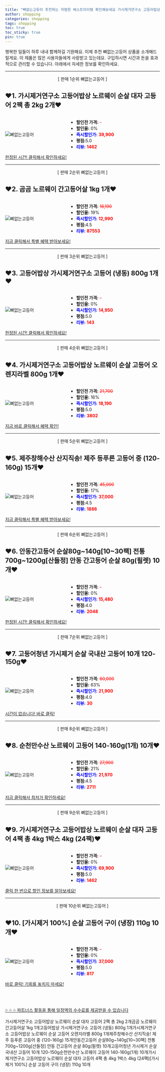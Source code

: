 ```yaml
---
title: "뼈없는고등어 추천하는 저렴한 베스트아이템 확인해보세요 가시제거연구소 고등어밥상 노르웨이 순살 대자"
author: shopping
categories: shopping
tags: shopping
toc: true
toc_sticky: true
pin: true
---
```

행복한 일들이 하루 내내 함께하길 기원해요. 이제 추천 뼈없는고등어 상품을 소개해드릴게요. 이 제품은 많은 사용자들에게 사랑받고 있는데요. 구입하시면 시간과 돈을 효과적으로 관리할 수 있습니다. 아래에서 자세한 정보를 확인하세요.

---
<p class="toplist" style="margin: 0 auto; display: block; width: fit-content;">[ 판매 1순위 뼈없는고등어 ]</p>

<h2><strong>❤️1. 가시제거연구소 고등어밥상 노르웨이 순살 대자 고등어 2팩 총 2kg 2개❤️</strong></h2>

<div style="display: flex; align-items: center;">
    <div style="flex: 0.4;">
        <img src="https://thumbnail6.coupangcdn.com/thumbnails/remote/230x230ex/image/vendor_inventory/7787/ed3a90648ec7f42fdf2299e71d95d14dbae70c5ffe830ca39ba12f717567.jpg" alt="뼈없는고등어" style="max-width: 100%;">
    </div>
    <div style="flex: 0.6; margin-left: 10px;">
        <ul>
            <li><strong>할인전 가격:</strong> <del style="color: red;">-</del></li>
            <li><strong>할인율:</strong> 0%</li>
            <li><span style='color:blue'><strong>즉시할인가:</strong></span> <span style='color:red'><strong>39,900</strong></span></li>
            <li><strong>평점:</strong>5.0</li>
            <li><span style='color:blue'><strong>리뷰:</strong></span> <span style='color:red'><strong>1462</strong></span></li>
        </ul>
    </div>
</div>
<div class="center">
    <a href="https://selin100587.github.io?lptag=AF9450613&subid=githubio&pageKey=7953026693&traceid=V0-153&itemId=21961606121&vendorItemId=78384173814" class="myButton">
        한정된 시간! 클릭해서 확인하세요!
    </a>
</div>


---
<p class="toplist" style="margin: 0 auto; display: block; width: fit-content;">[ 판매 2순위 뼈없는고등어 ]</p>

<h2><strong>❤️2. 곰곰 노르웨이 간고등어살 1kg 1개❤️</strong></h2>

<div style="display: flex; align-items: center;">
    <div style="flex: 0.4;">
        <img src="https://thumbnail6.coupangcdn.com/thumbnails/remote/230x230ex/image/retail/images/86996202668112-d05af764-0d5a-4afa-8db1-9e833298b85e.jpg" alt="뼈없는고등어" style="max-width: 100%;">
    </div>
    <div style="flex: 0.6; margin-left: 10px;">
        <ul>
            <li><strong>할인전 가격:</strong> <del style="color: red;">16,190</del></li>
            <li><strong>할인율:</strong> 19%</li>
            <li><span style='color:blue'><strong>즉시할인가:</strong></span> <span style='color:red'><strong>12,990</strong></span></li>
            <li><strong>평점:</strong>4.5</li>
            <li><span style='color:blue'><strong>리뷰:</strong></span> <span style='color:red'><strong>87553</strong></span></li>
        </ul>
    </div>
</div>
<div class="center">
    <a href="https://selin100587.github.io?lptag=AF9450613&subid=githubio&pageKey=6696946320&traceid=V0-153&itemId=1038248511&vendorItemId=5493602082" class="myButton">
        지금 클릭해서 특별 혜택 받아보세요!
    </a>
</div>


---
<p class="toplist" style="margin: 0 auto; display: block; width: fit-content;">[ 판매 3순위 뼈없는고등어 ]</p>

<h2><strong>❤️3. 고등어밥상 가시제거연구소 고등어 (냉동) 800g 1개❤️</strong></h2>

<div style="display: flex; align-items: center;">
    <div style="flex: 0.4;">
        <img src="https://thumbnail9.coupangcdn.com/thumbnails/remote/230x230ex/image/rs_quotation_api/bt1pxuy9/e7aed194a0664fffbd4eb47af71b082a.jpg" alt="뼈없는고등어" style="max-width: 100%;">
    </div>
    <div style="flex: 0.6; margin-left: 10px;">
        <ul>
            <li><strong>할인전 가격:</strong> <del style="color: red;">-</del></li>
            <li><strong>할인율:</strong> 0%</li>
            <li><span style='color:blue'><strong>즉시할인가:</strong></span> <span style='color:red'><strong>14,950</strong></span></li>
            <li><strong>평점:</strong>5.0</li>
            <li><span style='color:blue'><strong>리뷰:</strong></span> <span style='color:red'><strong>143</strong></span></li>
        </ul>
    </div>
</div>
<div class="center">
    <a href="https://selin100587.github.io?lptag=AF9450613&subid=githubio&pageKey=7923609064&traceid=V0-153&itemId=21776217388&vendorItemId=88825026276" class="myButton">
        한정된 시간! 클릭해서 확인하세요!
    </a>
</div>


---
<p class="toplist" style="margin: 0 auto; display: block; width: fit-content;">[ 판매 4순위 뼈없는고등어 ]</p>

<h2><strong>❤️4. 가시제거연구소 고등어밥상 노르웨이 순살 고등어 오렌지라벨 800g 1개❤️</strong></h2>

<div style="display: flex; align-items: center;">
    <div style="flex: 0.4;">
        <img src="https://thumbnail7.coupangcdn.com/thumbnails/remote/230x230ex/image/vendor_inventory/a336/85e985d2696689a60fb0e6687b1053cc6272ad9b81773ba34e1c50afda65.jpg" alt="뼈없는고등어" style="max-width: 100%;">
    </div>
    <div style="flex: 0.6; margin-left: 10px;">
        <ul>
            <li><strong>할인전 가격:</strong> <del style="color: red;">21,700</del></li>
            <li><strong>할인율:</strong> 16%</li>
            <li><span style='color:blue'><strong>즉시할인가:</strong></span> <span style='color:red'><strong>18,190</strong></span></li>
            <li><strong>평점:</strong>5.0</li>
            <li><span style='color:blue'><strong>리뷰:</strong></span> <span style='color:red'><strong>3802</strong></span></li>
        </ul>
    </div>
</div>
<div class="center">
    <a href="https://selin100587.github.io?lptag=AF9450613&subid=githubio&pageKey=6097896181&traceid=V0-153&itemId=18039303263&vendorItemId=87658923589" class="myButton">
        지금 바로 클릭해서 혜택 확인!
    </a>
</div>


---
<p class="toplist" style="margin: 0 auto; display: block; width: fit-content;">[ 판매 5순위 뼈없는고등어 ]</p>

<h2><strong>❤️5. 제주창해수산 산지직송! 제주 등푸른 고등어 중 (120-160g) 15개❤️</strong></h2>

<div style="display: flex; align-items: center;">
    <div style="flex: 0.4;">
        <img src="https://thumbnail10.coupangcdn.com/thumbnails/remote/230x230ex/image/vendor_inventory/2a45/a91dd1d207b2a9bd8c20bc9929264371c2f342768672df5e5e4657449e28.jpg" alt="뼈없는고등어" style="max-width: 100%;">
    </div>
    <div style="flex: 0.6; margin-left: 10px;">
        <ul>
            <li><strong>할인전 가격:</strong> <del style="color: red;">45,000</del></li>
            <li><strong>할인율:</strong> 17%</li>
            <li><span style='color:blue'><strong>즉시할인가:</strong></span> <span style='color:red'><strong>37,000</strong></span></li>
            <li><strong>평점:</strong>4.5</li>
            <li><span style='color:blue'><strong>리뷰:</strong></span> <span style='color:red'><strong>1886</strong></span></li>
        </ul>
    </div>
</div>
<div class="center">
    <a href="https://selin100587.github.io?lptag=AF9450613&subid=githubio&pageKey=2238395627&traceid=V0-153&itemId=20026846654&vendorItemId=71807743138" class="myButton">
        지금 클릭해서 특별 혜택 받아보세요!
    </a>
</div>


---
<p class="toplist" style="margin: 0 auto; display: block; width: fit-content;">[ 판매 6순위 뼈없는고등어 ]</p>

<h2><strong>❤️6. 안동간고등어 순살80g~140g[10~30팩] 전통700g~1200g[산들정] 안동 간고등어 순살 80g(필렛) 10개❤️</strong></h2>

<div style="display: flex; align-items: center;">
    <div style="flex: 0.4;">
        <img src="https://thumbnail10.coupangcdn.com/thumbnails/remote/230x230ex/image/vendor_inventory/119e/aead28f3bbf2882e7a727a570041849bf5ecbc625c76ad9a94cbc02965f6.jpg" alt="뼈없는고등어" style="max-width: 100%;">
    </div>
    <div style="flex: 0.6; margin-left: 10px;">
        <ul>
            <li><strong>할인전 가격:</strong> <del style="color: red;">-</del></li>
            <li><strong>할인율:</strong> 0%</li>
            <li><span style='color:blue'><strong>즉시할인가:</strong></span> <span style='color:red'><strong>15,480</strong></span></li>
            <li><strong>평점:</strong>4.0</li>
            <li><span style='color:blue'><strong>리뷰:</strong></span> <span style='color:red'><strong>2048</strong></span></li>
        </ul>
    </div>
</div>
<div class="center">
    <a href="https://selin100587.github.io?lptag=AF9450613&subid=githubio&pageKey=5369788015&traceid=V0-153&itemId=7945590644&vendorItemId=75234692622" class="myButton">
        한정된 시간! 클릭해서 확인하세요!
    </a>
</div>


---
<p class="toplist" style="margin: 0 auto; display: block; width: fit-content;">[ 판매 7순위 뼈없는고등어 ]</p>

<h2><strong>❤️7. 고등어청년 가시제거 순살 국내산 고등어 10개 120-150g❤️</strong></h2>

<div style="display: flex; align-items: center;">
    <div style="flex: 0.4;">
        <img src="https://thumbnail7.coupangcdn.com/thumbnails/remote/230x230ex/image/vendor_inventory/50f7/200e784d9a997b952f92fa959fec7ec453ac731316e889c4ce9bd7fa17ac.png" alt="뼈없는고등어" style="max-width: 100%;">
    </div>
    <div style="flex: 0.6; margin-left: 10px;">
        <ul>
            <li><strong>할인전 가격:</strong> <del style="color: red;">60,000</del></li>
            <li><strong>할인율:</strong> 63%</li>
            <li><span style='color:blue'><strong>즉시할인가:</strong></span> <span style='color:red'><strong>21,900</strong></span></li>
            <li><strong>평점:</strong>4.0</li>
            <li><span style='color:blue'><strong>리뷰:</strong></span> <span style='color:red'><strong>30</strong></span></li>
        </ul>
    </div>
</div>
<div class="center">
    <a href="https://selin100587.github.io?lptag=AF9450613&subid=githubio&pageKey=7832334969&traceid=V0-153&itemId=21611189976&vendorItemId=88662444353" class="myButton">
        시간이 없습니다! 바로 클릭!
    </a>
</div>


---
<p class="toplist" style="margin: 0 auto; display: block; width: fit-content;">[ 판매 8순위 뼈없는고등어 ]</p>

<h2><strong>❤️8. 순천만수산 노르웨이 고등어 140-160g(1개) 10개❤️</strong></h2>

<div style="display: flex; align-items: center;">
    <div style="flex: 0.4;">
        <img src="https://thumbnail7.coupangcdn.com/thumbnails/remote/230x230ex/image/vendor_inventory/ce98/4832be28529cf54e961a7e528f1e36b032949b4c21642c0a6f15d2c41c88.jpg" alt="뼈없는고등어" style="max-width: 100%;">
    </div>
    <div style="flex: 0.6; margin-left: 10px;">
        <ul>
            <li><strong>할인전 가격:</strong> <del style="color: red;">27,900</del></li>
            <li><strong>할인율:</strong> 21%</li>
            <li><span style='color:blue'><strong>즉시할인가:</strong></span> <span style='color:red'><strong>21,970</strong></span></li>
            <li><strong>평점:</strong>4.5</li>
            <li><span style='color:blue'><strong>리뷰:</strong></span> <span style='color:red'><strong>2711</strong></span></li>
        </ul>
    </div>
</div>
<div class="center">
    <a href="https://selin100587.github.io?lptag=AF9450613&subid=githubio&pageKey=8179775517&traceid=V0-153&itemId=11226813253&vendorItemId=82879646269" class="myButton">
        지금 클릭해서 최저가 확인하세요!
    </a>
</div>


---
<p class="toplist" style="margin: 0 auto; display: block; width: fit-content;">[ 판매 9순위 뼈없는고등어 ]</p>

<h2><strong>❤️9. 가시제거연구소 고등어밥상 노르웨이 순살 대자 고등어 4팩 총 4kg 1박스 4kg (24팩)❤️</strong></h2>

<div style="display: flex; align-items: center;">
    <div style="flex: 0.4;">
        <img src="https://thumbnail6.coupangcdn.com/thumbnails/remote/230x230ex/image/vendor_inventory/18f9/d5dc88396787d681aee92cbd4209a1238b35734cc25750dc8cd3c836f12e.jpg" alt="뼈없는고등어" style="max-width: 100%;">
    </div>
    <div style="flex: 0.6; margin-left: 10px;">
        <ul>
            <li><strong>할인전 가격:</strong> <del style="color: red;">-</del></li>
            <li><strong>할인율:</strong> 0%</li>
            <li><span style='color:blue'><strong>즉시할인가:</strong></span> <span style='color:red'><strong>69,900</strong></span></li>
            <li><strong>평점:</strong>5.0</li>
            <li><span style='color:blue'><strong>리뷰:</strong></span> <span style='color:red'><strong>1462</strong></span></li>
        </ul>
    </div>
</div>
<div class="center">
    <a href="https://selin100587.github.io?lptag=AF9450613&subid=githubio&pageKey=7953026693&traceid=V0-153&itemId=21961172926&vendorItemId=78384173887" class="myButton">
        클릭 한 번으로 할인 정보를 알아보세요!
    </a>
</div>


---
<p class="toplist" style="margin: 0 auto; display: block; width: fit-content;">[ 판매 10순위 뼈없는고등어 ]</p>

<h2><strong>❤️10. [가시제거 100%] 순살 고등어 구이 (냉장) 110g 10개❤️</strong></h2>

<div style="display: flex; align-items: center;">
    <div style="flex: 0.4;">
        <img src="https://thumbnail8.coupangcdn.com/thumbnails/remote/230x230ex/image/vendor_inventory/44a3/a0b647bf46b4c8f9e94a2a3a5cee5cb7b68b7ba0aee3b84a1c5847d0b01d.jpg" alt="뼈없는고등어" style="max-width: 100%;">
    </div>
    <div style="flex: 0.6; margin-left: 10px;">
        <ul>
            <li><strong>할인전 가격:</strong> <del style="color: red;">-</del></li>
            <li><strong>할인율:</strong> 0%</li>
            <li><span style='color:blue'><strong>즉시할인가:</strong></span> <span style='color:red'><strong>37,000</strong></span></li>
            <li><strong>평점:</strong>5.0</li>
            <li><span style='color:blue'><strong>리뷰:</strong></span> <span style='color:red'><strong>817</strong></span></li>
        </ul>
    </div>
</div>
<div class="center">
    <a href="https://selin100587.github.io?lptag=AF9450613&subid=githubio&pageKey=7483748169&traceid=V0-153&itemId=19554766307&vendorItemId=84677062805" class="myButton">
        바로 클릭! 기회를 놓치지 마세요!
    </a>
</div>

<br><br><br>[💦 💦 💦 파트너스 활동을 통해 일정액의 수수료를 제공받을 수 있습니다](https://link.coupang.com/a/bcpT2c)<br><br>가시제거연구소 고등어밥상 노르웨이 순살 대자 고등어 2팩 총 2kg 2개곰곰 노르웨이 간고등어살 1kg 1개고등어밥상 가시제거연구소 고등어 (냉동) 800g 1개가시제거연구소 고등어밥상 노르웨이 순살 고등어 오렌지라벨 800g 1개제주창해수산 산지직송! 제주 등푸른 고등어 중 (120-160g) 15개안동간고등어 순살80g~140g[10~30팩] 전통700g~1200g[산들정] 안동 간고등어 순살 80g(필렛) 10개고등어청년 가시제거 순살 국내산 고등어 10개 120-150g순천만수산 노르웨이 고등어 140-160g(1개) 10개가시제거연구소 고등어밥상 노르웨이 순살 대자 고등어 4팩 총 4kg 1박스 4kg (24팩)[가시제거 100%] 순살 고등어 구이 (냉장) 110g 10개